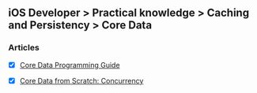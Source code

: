 ## iOS Developer > Practical knowledge > Caching and Persistency > Core Data

### Articles
- [X] [Core Data Programming Guide](https://developer.apple.com/library/content/documentation/Cocoa/Conceptual/CoreData/index.html)
- [X] [Core Data from Scratch: Concurrency](https://code.tutsplus.com/tutorials/core-data-from-scratch-concurrency--cms-22131)


